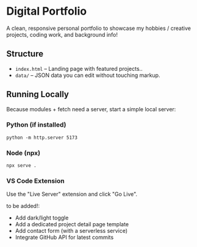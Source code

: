 # Digital Portfolio

A clean, responsive personal portfolio to showcase my hobbies / creative projects, coding work, and background info!

## Structure
- `index.html` – Landing page with featured projects..
- `data/` – JSON data you can edit without touching markup.


## Running Locally
Because modules + fetch need a server, start a simple local server:

### Python (if installed)
`python -m http.server 5173`


### Node (npx)
`npx serve .`

### VS Code Extension
Use the "Live Server" extension and click "Go Live".

to be added!:
- Add dark/light toggle
- Add a dedicated project detail page template
- Add contact form (with a serverless service)
- Integrate GitHub API for latest commits


